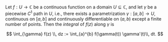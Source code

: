 Let $f: U \to \mathbb{C}$ be a continuous function on a domain $U \subseteq \mathbb{C}$, and let $\gamma$ be a piecewise $C^1$ path in $U$, i.e., there exists a parametrization $\gamma: [a, b] \to U$, continuous on $[a, b]$ and continuously differentiable on $(a, b)$ except a finite number of points. Then the *integral* of $f(z)$ along $\gamma$ is 

$$
\int_{\gamma} f(z) \\, dz := \int_{a}^{b} f(\gamma(t)) \gamma'(t)\\, dt.
$$

